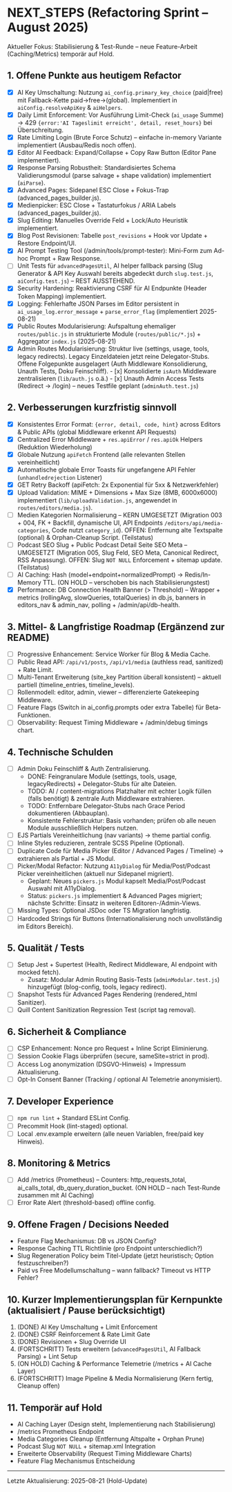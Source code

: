 # NEXT_STEPS (Refactoring Sprint – August 2025)

Aktueller Fokus: Stabilisierung & Test-Runde – neue Feature-Arbeit (Caching/Metrics) temporär auf Hold.

## 1. Offene Punkte aus heutigem Refactor
- [x] AI Key Umschaltung: Nutzung `ai_config.primary_key_choice` (paid|free) mit Fallback-Kette paid→free→(global). Implementiert in `aiConfig.resolveApiKey` & `aiHelpers`.
- [x] Daily Limit Enforcement: Vor Ausführung Limit-Check (`ai_usage` Summe) → 429 `{error:'AI Tageslimit erreicht', detail, reset_hours}` bei Überschreitung.
- [x] Rate Limiting Login (Brute Force Schutz) – einfache in-memory Variante implementiert (Ausbau/Redis noch offen).
- [x] Editor AI Feedback: Expand/Collapse + Copy Raw Button (Editor Pane implementiert).
- [x] Response Parsing Robustheit: Standardisiertes Schema Validierungsmodul (parse salvage + shape validation) implementiert (`aiParse`).
- [x] Advanced Pages: Sidepanel ESC Close + Fokus-Trap (advanced_pages_builder.js).
- [x] Medienpicker: ESC Close + Tastaturfokus / ARIA Labels (advanced_pages_builder.js).
- [x] Slug Editing: Manuelles Override Feld + Lock/Auto Heuristik implementiert.
- [x] Blog Post Revisionen: Tabelle `post_revisions` + Hook vor Update + Restore Endpoint/UI.
- [x] AI Prompt Testing Tool (/admin/tools/prompt-tester): Mini-Form zum Ad-hoc Prompt + Raw Response.
- [ ] Unit Tests für `advancedPagesUtil`, AI helper fallback parsing (Slug Generator & API Key Auswahl bereits abgedeckt durch `slug.test.js`, `aiConfig.test.js`) – REST AUSSTEHEND.
- [x] Security Hardening: Reaktivierung CSRF für AI Endpunkte (Header Token Mapping) implementiert.
- [x] Logging: Fehlerhafte JSON Parses im Editor persistent in `ai_usage_log.error_message` + `parse_error_flag` (implementiert 2025-08-21)
- [x] Public Routes Modularisierung: Aufspaltung ehemaliger `routes/public.js` in strukturierte Module (`routes/public/*.js`) + Aggregator `index.js` (2025-08-21)
- [x] Admin Routes Modularisierung: Struktur live (settings, usage, tools, legacy redirects). Legacy Einzeldateien jetzt reine Delegator-Stubs. Offene Folgepunkte ausgelagert (Auth Middleware Konsolidierung, Unauth Tests, Doku Feinschliff).
		- [x] Konsolidierte `isAuth` Middleware zentralisieren (`lib/auth.js` o.ä.)
		- [x] Unauth Admin Access Tests (Redirect -> /login) – neues Testfile geplant (`adminAuth.test.js`)

## 2. Verbesserungen kurzfristig sinnvoll
- [x] Konsistentes Error Format: `{error, detail, code, hint}` across Editors & Public APIs (global Middleware erkennt API Requests)
- [x] Centralized Error Middleware + `res.apiError` / `res.apiOk` Helpers (Reduktion Wiederholung)
 - [x] Globale Nutzung `apiFetch` Frontend (alle relevanten Stellen vereinheitlicht)
 - [x] Automatische globale Error Toasts für ungefangene API Fehler (`unhandledrejection` Listener)
 - [x] GET Retry Backoff (apiFetch: 2x Exponential für 5xx & Netzwerkfehler)
- [x] Upload Validation: MIME + Dimensions + Max Size (8MB, 6000x6000) implementiert (`lib/uploadValidation.js`, angewendet in `routes/editors/media.js`).
- [ ] Medien Kategorien Normalisierung – KERN UMGESETZT (Migration 003 + 004, FK + Backfill, dynamische UI, API Endpoints `/editors/api/media-categories`, Code nutzt `category_id`). OFFEN: Entfernung alte Textspalte (optional) & Orphan-Cleanup Script. (Teilstatus)
- [ ] Podcast SEO Slug + Public Podcast Detail Seite SEO Meta – UMGESETZT (Migration 005, Slug Feld, SEO Meta, Canonical Redirect, RSS Anpassung). OFFEN: Slug `NOT NULL` Enforcement + sitemap update. (Teilstatus)
- [ ] AI Caching: Hash (model+endpoint+normalizedPrompt) -> Redis/In-Memory TTL. (ON HOLD – verschoben bis nach Stabilisierungstest)
- [x] Performance: DB Connection Health Banner (> Threshold) – Wrapper + metrics (rollingAvg, slowQueries, totalQueries) in db.js, banners in editors_nav & admin_nav, polling + /admin/api/db-health.

## 3. Mittel- & Langfristige Roadmap (Ergänzend zur README)
- [ ] Progressive Enhancement: Service Worker für Blog & Media Cache.
- [ ] Public Read API: `/api/v1/posts`, `/api/v1/media` (authless read, sanitized) + Rate Limit.
- [ ] Multi-Tenant Erweiterung (site_key Partition überall konsistent) – aktuell partiell (timeline_entries, timeline_levels).
- [ ] Rollenmodell: editor, admin, viewer – differenzierte Gatekeeping Middleware.
- [ ] Feature Flags (Switch in ai_config.prompts oder extra Tabelle) für Beta-Funktionen.
- [ ] Observability: Request Timing Middleware + /admin/debug timings chart.

## 4. Technische Schulden
- [ ] Admin Doku Feinschliff & Auth Zentralisierung.
	- DONE: Feingranulare Module (settings, tools, usage, legacyRedirects) + Delegator-Stubs für alte Dateien.
	- TODO: AI / content-migrations Platzhalter mit echter Logik füllen (falls benötigt) & zentrale Auth Middleware extrahieren.
	- TODO: Entfernbare Delegator-Stubs nach Grace Period dokumentieren (Abbauplan).
	- Konsistente Fehlerstruktur: Basis vorhanden; prüfen ob alle neuen Module ausschließlich Helpers nutzen.
- [ ] EJS Partials Vereinheitlichung (nav variants) → theme partial config.
- [ ] Inline Styles reduzieren, zentrale SCSS Pipeline (Optional).
- [ ] Duplicate Code für Media Picker (Editor / Advanced Pages / Timeline) → extrahieren als Partial + JS Modul.
- [ ] Picker/Modal Refactor: Nutzung `A11yDialog` für Media/Post/Podcast Picker vereinheitlichen (aktuell nur Sidepanel migriert).
	- Geplant: Neues `pickers.js` Modul kapselt Media/Post/Podcast Auswahl mit A11yDialog.
	- Status: `pickers.js` implementiert & Advanced Pages migriert; nächste Schritte: Einsatz in weiteren Editoren-/Admin-Views.
- [ ] Missing Types: Optional JSDoc oder TS Migration langfristig.
- [ ] Hardcoded Strings für Buttons (Internationalisierung noch unvollständig im Editors Bereich).

## 5. Qualität / Tests
- [ ] Setup Jest + Supertest (Health, Redirect Middleware, AI endpoint with mocked fetch).
	- Zusatz: Modular Admin Routing Basis-Tests (`adminModular.test.js`) hinzugefügt (blog-config, tools, legacy redirect).
- [ ] Snapshot Tests für Advanced Pages Rendering (rendered_html Sanitizer).
- [ ] Quill Content Sanitization Regression Test (script tag removal).

## 6. Sicherheit & Compliance
- [ ] CSP Enhancement: Nonce pro Request + Inline Script Eliminierung.
- [ ] Session Cookie Flags überprüfen (secure, sameSite=strict in prod).
- [ ] Access Log anonymization (DSGVO-Hinweis) + Impressum Aktualisierung.
- [ ] Opt-In Consent Banner (Tracking / optional AI Telemetrie anonymisiert).

## 7. Developer Experience
- [ ] `npm run lint` + Standard ESLint Config.
- [ ] Precommit Hook (lint-staged) optional.
- [ ] Local .env.example erweitern (alle neuen Variablen, free/paid key Hinweis).

## 8. Monitoring & Metrics
- [ ] Add /metrics (Prometheus) – Counters: http_requests_total, ai_calls_total, db_query_duration_bucket. (ON HOLD – nach Test-Runde zusammen mit AI Caching)
- [ ] Error Rate Alert (threshold-based) offline config.

## 9. Offene Fragen / Decisions Needed
- Feature Flag Mechanismus: DB vs JSON Config?
- Response Caching TTL Richtlinie (pro Endpoint unterschiedlich?)
- Slug Regeneration Policy beim Titel-Update (jetzt heuristisch; Option festzuschreiben?)
- Paid vs Free Modellumschaltung – wann fallback? Timeout vs HTTP Fehler?

## 10. Kurzer Implementierungsplan für Kernpunkte (aktualisiert / Pause berücksichtigt)
1. (DONE) AI Key Umschaltung + Limit Enforcement
2. (DONE) CSRF Reinforcement & Rate Limit Gate
3. (DONE) Revisionen + Slug Override UI
4. (FORTSCHRITT) Tests erweitern (`advancedPagesUtil`, AI Fallback Parsing) + Lint Setup
5. (ON HOLD) Caching & Performance Telemetrie (/metrics + AI Cache Layer)
6. (FORTSCHRITT) Image Pipeline & Media Normalisierung (Kern fertig, Cleanup offen)

## 11. Temporär auf Hold
- AI Caching Layer (Design steht, Implementierung nach Stabilisierung)
- /metrics Prometheus Endpoint
- Media Categories Cleanup (Entfernung Altspalte + Orphan Prune)
- Podcast Slug `NOT NULL` + sitemap.xml Integration
- Erweiterte Observability (Request Timing Middleware Charts)
- Feature Flag Mechanismus Entscheidung

---
Letzte Aktualisierung: 2025-08-21 (Hold-Update)
